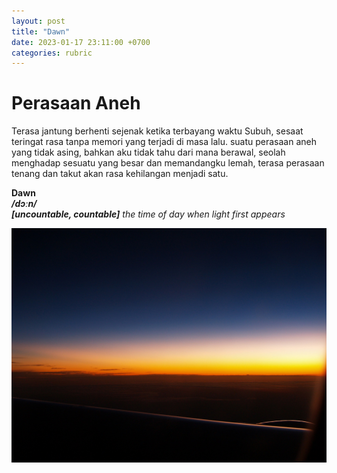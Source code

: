 ```yaml
---
layout: post
title: "Dawn"
date: 2023-01-17 23:11:00 +0700
categories: rubric
--- 
```


# Perasaan Aneh
Terasa jantung berhenti sejenak ketika terbayang waktu Subuh, sesaat teringat rasa tanpa memori yang terjadi di masa lalu. suatu perasaan aneh yang tidak asing, bahkan aku tidak tahu dari mana berawal, seolah menghadap sesuatu yang besar dan memandangku lemah, terasa perasaan tenang dan takut akan rasa kehilangan menjadi satu.

**Dawn**<br/>
***/dɔːn/***<br/>
***[uncountable, countable]*** *the time of day when light first appears*

![src](/assets/dawn/dawn.jpg)
